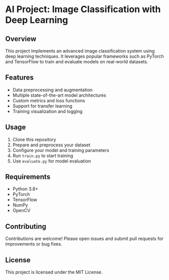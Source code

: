# AI Project: Image Classification with Deep Learning

## Overview
This project implements an advanced image classification system using deep learning techniques. It leverages popular frameworks such as PyTorch and TensorFlow to train and evaluate models on real-world datasets.


## Features
- Data preprocessing and augmentation
- Multiple state-of-the-art model architectures
- Custom metrics and loss functions
- Support for transfer learning
- Training visualization and logging
 
## Usage
1. Clone this repository
2. Prepare and preprocess your dataset
3. Configure your model and training parameters
4. Run `train.py` to start training
5. Use `evaluate.py` for model evaluation

## Requirements
- Python 3.8+
- PyTorch
- TensorFlow
- NumPy
- OpenCV

## Contributing
Contributions are welcome! Please open issues and submit pull requests for improvements or bug fixes.

## License
This project is licensed under the MIT License.

